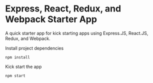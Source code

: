 # Express, React, Redux, and Webpack Starter App
A quick starter app for kick starting apps using Express.JS, React.JS, Redux, and Webpack.

Install project dependencies
```
npm install
```
Kick start the app
```
npm start
```
